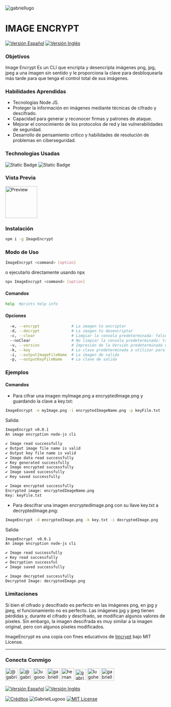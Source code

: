 <img align="center" src="https://media.licdn.com/dms/image/v2/D4D16AQGUNxQ7NSC05A/profile-displaybackgroundimage-shrink_350_1400/profile-displaybackgroundimage-shrink_350_1400/0/1738695150340?e=1744243200&v=beta&t=oXX-ixT9bR3dJcYCLv4KBs5wjKFoeP0524kFGHQMYmQ" alt="gabriellugo" />

# IMAGE ENCRYPT

<a href="https://github.com/GabrielLugooo/Image-Encrypt/blob/main/README%20Spanish.md" target="_blank" rel="noreferrer noopener"> <img align="center" src="https://img.shields.io/badge/ImageEncrypt%20%20Versión%20Español-000000" alt="Versión Español" /></a>
<a href="https://github.com/GabrielLugooo/Image-Encrypt" target="_blank" rel="noreferrer noopener"> <img align="center" src="https://img.shields.io/badge/ImageEncrypt%20Versión%20Inglés-green" alt="Versión Inglés" /></a>

### Objetivos

Image Encrypt Es un CLI que encripta y desencripta imágenes png, jpg, jpeg a una imagen sin sentido y le proporciona la clave para desbloquearla más tarde para que tenga el control total de sus imágenes.

### Habilidades Aprendidas

- Tecnologías Node JS.
- Proteger la información en imágenes mediante técnicas de cifrado y descifrado.
- Capacidad para generar y reconocer firmas y patrones de ataque.
- Mejorar el conocimiento de los protocolos de red y las vulnerabilidades de seguridad.
- Desarrollo de pensamiento crítico y habilidades de resolución de problemas en ciberseguridad.

### Technologías Usadas

![Static Badge](https://img.shields.io/badge/Javascript-000000?logo=javascript&logoSize=auto)
![Static Badge](https://img.shields.io/badge/Node.JS-000000?logo=nodedotjs&logoSize=auto)

### Vista Previa

<a href="https://ibb.co/C0qF3fJ" target="_blank" rel="noreferrer noopener"><img align="center" src="https://i.ibb.co/5cdVgPY/Screenshot-2021-12-16-at-2-11-16-PM.png" alt="Preview" height="100" ></a>

### Instalación

```sh
npm i -g ImageEncrypt
```

### Modo de Uso

```sh
ImageEncrypt <command> [option]
```

o ejecutarlo directamente usando npx

```sh
npx ImageEncrypt <command> [option]
```

#### Comandos

```sh
help  #prints help info
```

#### Opciones

```sh
  -e, --encrypt              # La imagen to encriptar
  -d, --decrypt              # La imagen to desencriptar
  -c, --clear                # Limpiar la consola predeterminada: false
  --noClear                  # No limpiar la consola predeterminada: true
  -v, --version              # Impresión de la Versión predeterminada de la CLI: false
  -k, --key                  # La clave predeterminada a utilizar para el descifrado: false
  -i, --outputImageFileName  # La imagen de salida
  -p, --outputKeyFileName    # La clave de salida
```

### Ejemplos

#### Comandos

- Para cifrar una imagen myImage.png a encryptedImage.png y guardando la clave a key.txt:

```sh
ImageEncrypt -e myImage.png -i encryptedImageName.png -p keyFile.txt
```

Salida:

```sh
ImageEncrypt v0.0.1
An image encryption node-js cli

✔ Image read successfully
✔ Output image file name is valid
✔ Output key file name is valid
✔ Image data read successfully
✔ Key generated successfully
✔ Image encrypted successfully
✔ Image saved successfully
✔ Key saved successfully

✔ Image encrypted successfully  
Encrypted image: encryptedImageName.png
Key: keyFile.txt
```

- Para descifrar una imagen encryptedImage.png con su llave key.txt a decryptedImage.png:

```sh
ImageEncrypt -d encryptedImage.png -k key.txt -i decryptedImage.png
```

Salida:

```sh
ImageEncrypt  v0.0.1
An image encryption node-js cli

✔ Image read successfully
✔ Key read successfully
✔ Decryption successful
✔ Image saved successfully

✔ Image decrypted successfully
Decrypted Image: decryptedImage.png
```

### Limitaciones

Si bien el cifrado y descifrado es perfecto en las imágenes png, en jpg y jpeg, el funcionamiento no es perfecto. Las imágenes jpg y jpeg tienen pérdidas y, durante el cifrado y descifrado, se modifican algunos valores de píxeles. Sin embargo, la imagen descifrada es muy similar a la imagen original, pero con algunos píxeles modificados.

ImageEncrypt es una copia con fines educativos de <a href="https://github.com/theninza/imcrypt">Imcrypt</a> bajo MIT License.

----

<h3 align="left">Conecta Conmigo</h3>

<p align="left">
<a href="https://www.youtube.com/@gabriellugooo" target="_blank" rel="noreferrer noopener"> <img align="center" src="https://img.icons8.com/?size=50&id=55200&format=png" alt="@gabriellugooo" height="40" width="40" /></a>
<a href="http://www.tiktok.com/@gabriellugooo" target="_blank" rel="noreferrer noopener"> <img align="center" src="https://img.icons8.com/?size=50&id=118638&format=png" alt="@gabriellugooo" height="40" width="40" /></a>
<a href="https://instagram.com/lugooogabriel" target="_blank" rel="noreferrer noopener"> <img align="center" src="https://img.icons8.com/?size=50&id=32309&format=png" alt="lugooogabriel" height="40" width="40" /></a>
<a href="https://twitter.com/gabriellugo__" target="_blank" rel="noreferrer noopener"> <img align="center" src="https://img.icons8.com/?size=50&id=phOKFKYpe00C&format=png" alt="gabriellugo__" height="40" width="40" /></a>
<a href="https://www.linkedin.com/in/hernando-gabriel-lugo" target="_blank" rel="noreferrer noopener"> <img align="center" src="https://img.icons8.com/?size=50&id=8808&format=png" alt="hernando-gabriel-lugo" height="40" width="40" /></a>
<a href="https://github.com/GabrielLugooo" target="_blank" rel="noreferrer noopener"> <img align="center" src="https://img.icons8.com/?size=80&id=AngkmzgE6d3E&format=png" alt="gabriellugooo" height="34" width="34" /></a>
<a href="mailto:lugohernandogabriel@gmail.com"> <img align="center" src="https://img.icons8.com/?size=50&id=38036&format=png" alt="lugohernandogabriel@gmail.com" height="40" width="40" /></a>
<a href="https://linktr.ee/gabriellugooo" target="_blank" rel="noreferrer noopener"> <img align="center" src="https://simpleicons.org/icons/linktree.svg" alt="gabriellugooo" height="40" width="40" /></a>
</p>

<p align="left">
<a href="https://github.com/GabrielLugooo/GabrielLugooo/blob/main/Readme%20Spanish.md" target="_blank" rel="noreferrer noopener"> <img align="center" src="https://img.shields.io/badge/Versión%20Español-000000" alt="Versión Español" /></a>
<a href="https://github.com/GabrielLugooo/GabrielLugooo/blob/main/README.md" target="_blank" rel="noreferrer noopener"> <img align="center" src="https://img.shields.io/badge/Versión%20Inglés-Green" alt="Versión Inglés" /></a>

</p>

<a href="https://linktr.ee/gabriellugooo" target="_blank" rel="noreferrer noopener"> <img align="center" src="https://img.shields.io/badge/Créditos-Gabriel%20Lugo-green" alt="Créditos" /></a>
<img align="center" src="https://komarev.com/ghpvc/?username=GabrielLugoo&label=Vistas%20del%20Perfil&color=green&base=2000" alt="GabrielLugooo" />
<a href="" target="_blank" rel="noreferrer noopener"> <img align="center" src="https://img.shields.io/badge/License-MIT-green" alt="MIT License" /></a>

